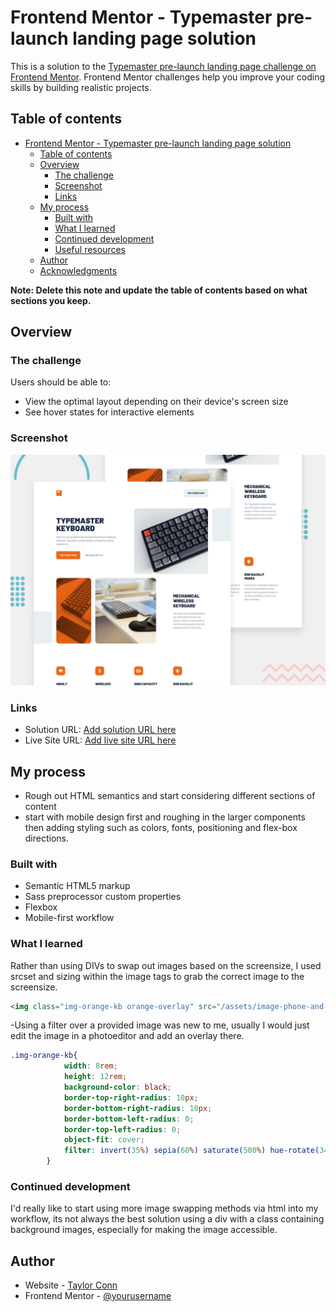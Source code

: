 # Frontend Mentor - Typemaster pre-launch landing page solution

This is a solution to the [Typemaster pre-launch landing page challenge on Frontend Mentor](). Frontend Mentor challenges help you improve your coding skills by building realistic projects.

## Table of contents

- [Frontend Mentor - Typemaster pre-launch landing page solution](#frontend-mentor---typemaster-pre-launch-landing-page-solution)
  - [Table of contents](#table-of-contents)
  - [Overview](#overview)
    - [The challenge](#the-challenge)
    - [Screenshot](#screenshot)
    - [Links](#links)
  - [My process](#my-process)
    - [Built with](#built-with)
    - [What I learned](#what-i-learned)
    - [Continued development](#continued-development)
    - [Useful resources](#useful-resources)
  - [Author](#author)
  - [Acknowledgments](#acknowledgments)

**Note: Delete this note and update the table of contents based on what sections you keep.**

## Overview

### The challenge

Users should be able to:

- View the optimal layout depending on their device's screen size
- See hover states for interactive elements

### Screenshot

![](./preview.jpg)


### Links

- Solution URL: [Add solution URL here](https://github.com/TayConn/typemaster_productSite)
- Live Site URL: [Add live site URL here](https://typemaster-product-site.vercel.app/)

## My process
- Rough out HTML semantics and start considering different sections of content
- start with mobile design first and roughing in the larger components then adding styling such as colors, fonts, positioning and flex-box directions.

### Built with

- Semantic HTML5 markup
- Sass preprocessor custom properties
- Flexbox
- Mobile-first workflow

### What I learned

Rather than using DIVs to swap out images based on the screensize, I used srcset and sizing within the image tags to grab the correct image to the screensize. 


```html
<img class="img-orange-kb orange-overlay" src="/assets/image-phone-and-keyboard-mobile.jpg" srcset="/assets/image-phone-and-keyboard-mobile.png 258w, /assets/image-phone-and-keyboard-tablet.jpg 428w, /assets/image-phone-and-keyboard-desktop.jpg 510w" sizes="(min-width: 60rem) 80vw, (min-width: 40rem) 90vw, 100vw" alt="A keyboard with an orange overlay next to a phone on a table">
```
-Using a filter over a provided image was new to me, usually I would just edit the image in a photoeditor and add an overlay there.
```css
.img-orange-kb{
            width: 8rem;
            height: 12rem;
            background-color: black;
            border-top-right-radius: 10px;
            border-bottom-right-radius: 10px;
            border-bottom-left-radius: 0;
            border-top-left-radius: 0;
            object-fit: cover;
            filter: invert(35%) sepia(60%) saturate(500%) hue-rotate(346deg) brightness(75%) contrast(125%);
        }
```


### Continued development

I'd really like to start using more image swapping methods via html into my workflow, its not always the best solution using a div with a class containing background images, especially for making the image accessible.


## Author

- Website - [Taylor Conn](https://www.your-site.com)
- Frontend Mentor - [@yourusername](https://tayconn.github.io/)
